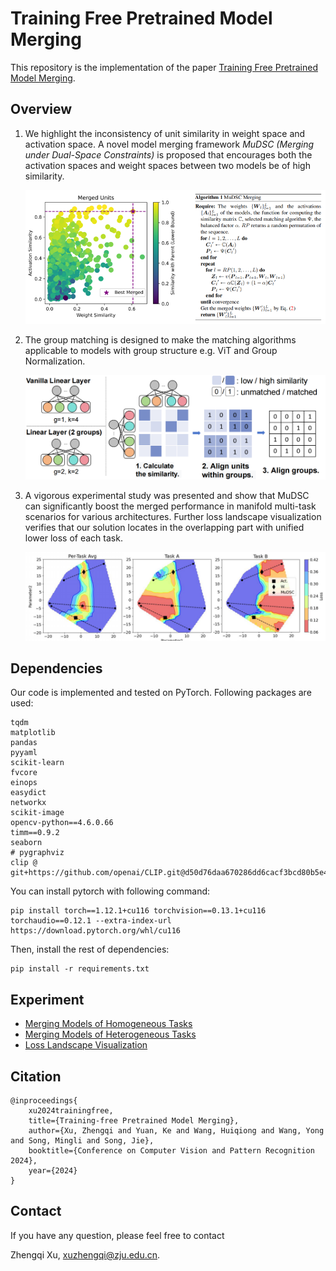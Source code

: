 # Training Free Pretrained Model Merging

This repository is the implementation of the paper [Training Free Pretrained Model Merging]().

## Overview

1. We highlight the inconsistency of unit similarity in weight space and activation space. A novel model merging framework *MuDSC (Merging under Dual-Space Constraints)* is proposed that encourages both the activation spaces and weight spaces between two models be of high similarity.

   ![mudsc](assets/README/mudsc.png)

2. The group matching is designed to make the matching algorithms applicable to models with group structure e.g. ViT and Group Normalization.

   ![group_matching](assets/README/group_matching.png)

3. A vigorous experimental study was presented and show that MuDSC can significantly boost the merged performance in manifold multi-task scenarios for various architectures. Further loss landscape visualization verifies that our solution locates in the overlapping part with unified lower loss of each task.

   ![loss_landscape](assets/README/loss_landscape.png)

## Dependencies

Our code is implemented and tested on PyTorch. Following packages are used:

~~~shell
tqdm
matplotlib
pandas
pyyaml
scikit-learn
fvcore
einops
easydict
networkx
scikit-image
opencv-python==4.6.0.66
timm==0.9.2
seaborn
# pygraphviz
clip @ git+https://github.com/openai/CLIP.git@d50d76daa670286dd6cacf3bcd80b5e4823fc8e1
~~~

You can install pytorch with following command:

~~~shell
pip install torch==1.12.1+cu116 torchvision==0.13.1+cu116 torchaudio==0.12.1 --extra-index-url https://download.pytorch.org/whl/cu116
~~~

Then, install the rest of dependencies:

```shell
pip install -r requirements.txt
```

## Experiment

- [Merging Models of Homogeneous Tasks](homogeneous_tasks/README.md)
- [Merging Models of Heterogeneous Tasks](heterogeneous_tasks/README.md)
- [Loss Landscape Visualization](loss_landscape/README.md)

## Citation

~~~
@inproceedings{
    xu2024trainingfree,
    title={Training-free Pretrained Model Merging},
    author={Xu, Zhengqi and Yuan, Ke and Wang, Huiqiong and Wang, Yong and Song, Mingli and Song, Jie},
    booktitle={Conference on Computer Vision and Pattern Recognition 2024},
    year={2024}
}
~~~

## Contact

If you have any question, please feel free to contact

Zhengqi Xu, [xuzhengqi@zju.edu.cn](mailto:chenyix@zju.edu.cn).
